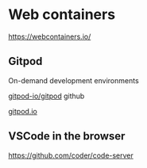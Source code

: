 # Web containers

https://webcontainers.io/

## Gitpod

On-demand development environments

[gitpod-io/gitpod](https://github.com/gitpod-io/gitpod) github

[gitpod.io](https://www.gitpod.io/)

## VSCode in the browser

https://github.com/coder/code-server